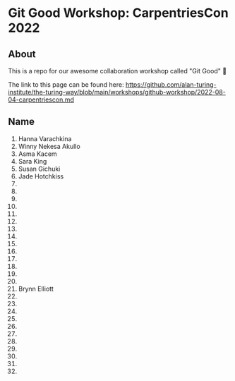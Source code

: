 # Git Good Workshop: CarpentriesCon 2022

## About 
This is a repo for our awesome collaboration workshop called "Git Good" :tada:

The link to this page can be found here: https://github.com/alan-turing-institute/the-turing-way/blob/main/workshops/github-workshop/2022-08-04-carpentriescon.md

## Name

1. Hanna Varachkina
2. Winny Nekesa Akullo
3. Asma Kacem
4. Sara King
5. Susan Gichuki
6. Jade Hotchkiss 
7. 
8. 
9.
10. 
11.
12.
13.
14. 
15. 
16. 
17. 
18. 
19.  
20. 
21. Brynn Elliott 
22.
23.
24.
25.
26.
27.
28.
29.
30.
31.
32.
